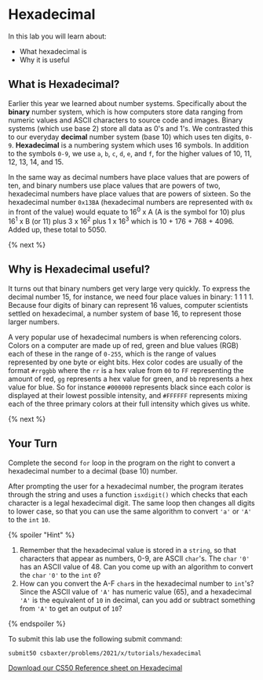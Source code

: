 # Hexadecimal

In this lab you will learn about:

- What hexadecimal is
- Why it is useful

## What is Hexadecimal?

Earlier this year we learned about number systems. Specifically about the **binary** number system, which is how computers store data ranging from numeric values and ASCII characters to source code and images. Binary systems (which use base 2) store all data as 0's and 1's. We contrasted this to our everyday **decimal** number system (base 10) which uses ten digits, `0-9`. **Hexadecimal** is a numbering system which uses 16 symbols. In addition to the symbols `0-9`, we use `a`, `b`, `c`, `d`, `e`, and `f`, for the higher values of 10, 11, 12, 13, 14, and 15.

In the same way as decimal numbers have place values that are powers of ten, and binary numbers use place values that are powers of two, hexadecimal numbers have place values that are powers of sixteen. So the hexadecimal number `0x13BA` (hexadecimal numbers are represented with `0x` in front of the value) would equate to 16<sup>0</sup> x A (A is the symbol for 10) plus 16<sup>1</sup> x B (or 11) plus 3 x 16<sup>2</sup> plus 1 x 16<sup>3</sup> which is 10 + 176 + 768 + 4096. Added up, these total to 5050.

{% next %}

## Why is Hexadecimal useful?

It turns out that binary numbers get very large very quickly. To express the decimal number 15, for instance, we need four place values in binary: 1 1 1 1. Because four digits of binary can represent 16 values, computer scientists settled on hexadecimal, a number system of base 16, to represent those larger numbers.

A very popular use of hexadecimal numbers is when referencing colors. Colors on a computer are made up of red, green and blue values (RGB) each of these in the range of `0-255`, which is the range of values represented by one byte or eight bits. Hex color codes are usually of the format `#rrggbb` where the `rr` is a hex value from `00` to `FF` representing the amount of red, `gg` represents a hex value for green, and `bb` represents a hex value for blue. So for instance `#000000` represents black since each color is displayed at their lowest possible intensity, and `#FFFFFF` represents mixing each of the three primary colors at their full intensity which gives us white.

{% next %}

## Your Turn

Complete the second `for` loop in the program on the right to convert a hexadecimal number to a decimal (base 10) number. 

After prompting the user for a hexadecimal number, the program iterates through the string and uses a function `isxdigit()` which checks that each character is a legal hexadecimal digit. The same loop then changes all digits to lower case, so that you can use the same algorithm to convert `'a'` or `'A'` to the `int` `10`.

{% spoiler "Hint" %}

1. Remember that the hexadecimal value is stored in a `string`, so that characters that appear as numbers, 0-9, are ASCII `char`'s. The `char` `'0'` has an ASCII value of 48. Can you come up with an algorithm to convert the `char` `'0'` to the `int` `0`?
2. How can you convert the A-F `char`s in the hexadecimal number to `int`'s? Since the ASCII value of `'A'` has numeric value (65), and a hexadecimal `'A'` is the equivalent of `10` in decimal, can you add or subtract something from `'A'` to get an output of `10`?


{% endspoiler %}

To submit this lab use the following submit command:

`submit50 csbaxter/problems/2021/x/tutorials/hexadecimal`

[Download our CS50 Reference sheet on Hexadecimal](https://cs50.harvard.edu/ap/2020/assets/pdfs/hexadecimal.pdf)

